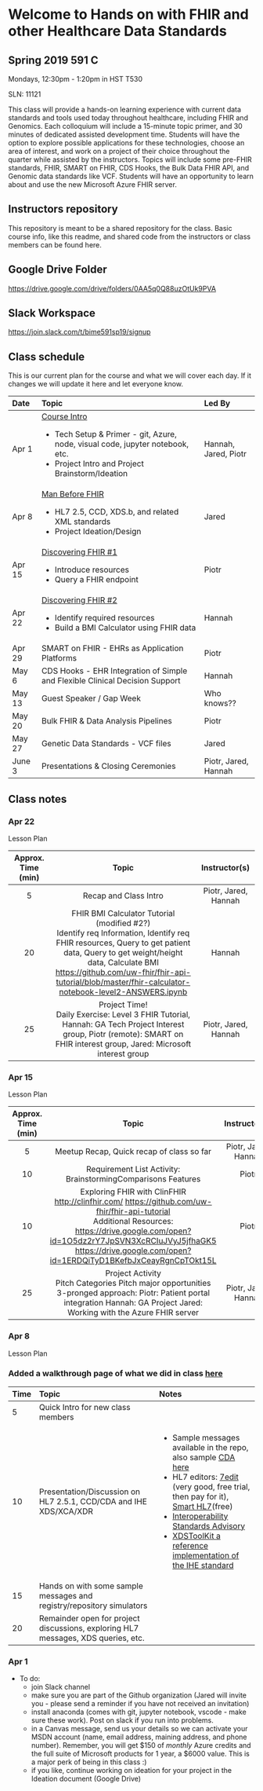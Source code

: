 # Welcome to Hands on with FHIR and other Healthcare Data Standards

## Spring 2019 591 C
Mondays, 12:30pm - 1:20pm in HST T530

SLN: 11121

This class will provide a hands-on learning experience with current data standards and tools used today throughout healthcare, including FHIR and Genomics. Each colloquium will include a 15-minute topic primer, and 30 minutes of dedicated assisted development time. Students will have the option to explore possible applications for these technologies, choose an area of interest, and work on a project of their choice throughout the quarter while assisted by the instructors. Topics will include some pre-FHIR standards, FHIR, SMART on FHIR, CDS Hooks, the Bulk Data FHIR API, and Genomic data standards like VCF. Students will have an opportunity to learn about and use the new Microsoft Azure FHIR server.

## Instructors repository
This repository is meant to be a shared repository for the class.  Basic course info, like this readme, and shared code from the instructors or class members can be found here.

## Google Drive Folder
https://drive.google.com/drive/folders/0AA5q0Q88uzOtUk9PVA

## Slack Workspace
https://join.slack.com/t/bime591sp19/signup

## Class schedule
This is our current plan for the course and what we will cover each day.  If it changes we will update it here and let everyone know.

|Date|Topic|Led By|
|:-------|:--------|:-----|
| Apr 1 | [Course Intro](#apr-1) <ul><li>Tech Setup & Primer - git, Azure, node, visual code, jupyter notebook, etc.</li><li>Project Intro and Project Brainstorm/Ideation</li></ul>|Hannah, Jared, Piotr|
|Apr 8 | [Man Before FHIR](#apr-8) <ul><li>HL7 2.5, CCD, XDS.b, and related XML standards</li><li>Project Ideation/Design</li></ul>| Jared |
| Apr 15 | [Discovering FHIR #1](#apr-15)<ul><li>Introduce resources</li><li>Query a FHIR endpoint</li></ul> | Piotr |
| Apr 22 | [Discovering FHIR #2](#apr-22) <ul><li>Identify required resources<li>Build a BMI Calculator using FHIR data</li></ul> | Hannah |
| Apr 29 | SMART on FHIR - EHRs as Application Platforms  | Piotr |
| May 6 | CDS Hooks - EHR Integration of Simple and Flexible Clinical Decision Support | Hannah |
| May 13 | Guest Speaker / Gap Week | Who knows?? |
| May 20 | Bulk FHIR & Data Analysis Pipelines | Piotr |
| May 27 | Genetic Data Standards - VCF files | Jared |
| June 3 | Presentations & Closing Ceremonies | Piotr, Jared, Hannah|

## Class notes
### Apr 22
Lesson Plan

|  **Approx. Time (min)** | **Topic** | **Instructor(s)** |
| :---: | :---: | :---: |
|  5 | Recap and Class Intro | Piotr, Jared, Hannah |
|  20 | FHIR BMI Calculator Tutorial (modified #2?)<br/>Identify req Information, Identify req FHIR resources, Query to get patient data, Query to get weight/height data, Calculate BMI<br>https://github.com/uw-fhir/fhir-api-tutorial/blob/master/fhir-calculator-notebook-level2-ANSWERS.ipynb | Hannah |
|  25 | Project Time!<br/>Daily Exercise: Level 3 FHIR Tutorial, Hannah: GA Tech Project Interest group, Piotr (remote): SMART on FHIR interest group, Jared: Microsoft interest group | Piotr, Jared, Hannah |

### Apr 15
Lesson Plan

|  **Approx. Time (min)** | **Topic** | **Instructor(s)** |
| :---: | :---: | :---: |
|  5 | Meetup Recap, Quick recap of class so far | Piotr, Jared, Hannah |
|  10 | Requirement List Activity:<br/>BrainstormingComparisons Features | Piotr |
|  10 | Exploring FHIR with ClinFHIR<br/>http://clinfhir.com/ https://github.com/uw-fhir/fhir-api-tutorial<br/>Additional Resources:<br/>https://drive.google.com/open?id=1O5dz2rY7JpSVN3XcRCIuJVyJ5jfhaGK5 https://drive.google.com/open?id=1ERDQiTyD1BKefbJxCeayRgnCpTOkt15L | Piotr |
|  25 | Project Activity<br/>Pitch Categories Pitch major opportunities 3-pronged approach: Piotr: Patient portal integration Hannah: GA Project Jared: Working with the Azure FHIR server | Piotr, Jared, Hannah |

### Apr 8
Lesson Plan
### Added a walkthrough page of what we did in class [here](https://github.com/bhi-spring-591-2019/instructors/blob/master/HL7%20and%20XDSToolkit%20walkthrough.md)
|Time|Topic|Notes|
|:-------|:--------|:-----|
|5|Quick Intro for new class members||
|10|Presentation/Discussion on HL7 2.5.1, CCD/CDA and IHE XDS/XCA/XDR|<ul><li>Sample messages available in the repo, also sample [CDA here](https://github.com/chb/sample_ccdas/blob/master/HL7%20Samples/CCD.sample.xml)</li><li>HL7 editors: [7edit](http://www.7edit.com/home/index.php) (very good, free trial, then pay for it), [Smart HL7](http://smarthl7.com/)(free)</li><li>[Interoperability Standards Advisory](https://www.healthit.gov/isa/sites/isa/files/inline-files/2019ISAReferenceEdition.pdf)</li><li>[XDSToolKit a reference implementation of the IHE standard](https://github.com/usnistgov/iheos-toolkit2)</li>
|15|Hands on with some sample messages and registry/repository simulators|
|20|Remainder open for project discussions, exploring HL7 messages, XDS queries, etc.|

### Apr 1
- To do:
  - join Slack channel
  - make sure you are part of the Github organization (Jared will invite you - please send a reminder if you have not received an invitation)
  - install anaconda (comes with git, jupyter notebook, vscode - make sure these work). Post on slack if you run into problems.
  - in a Canvas message, send us your details so we can activate your MSDN account (name, email address, maining address, and phone number). Remember, you will get $150 of *monthly* Azure credits and the full suite of Microsoft products for 1 year, a $6000 value. This is a major perk of being in this class :)
  - if you like, continue working on ideation for your project in the Ideation document (Google Drive)
  
  
<!--stackedit_data:
eyJoaXN0b3J5IjpbMTMxNzA5NjY3XX0=
-->
